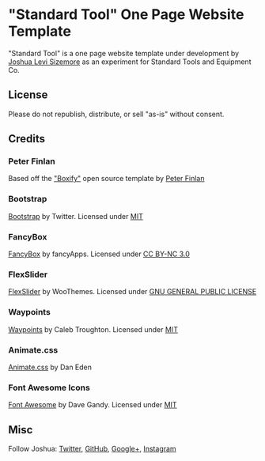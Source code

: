 # "Standard Tool" One Page Website Template

"Standard Tool" is a one page website template under development by [Joshua Levi Sizemore](https://joshlevi.github.io/) as an experiment for Standard Tools and Equipment Co. 

## License

Please do not republish, distribute, or sell "as-is" without consent.

## Credits

### Peter Finlan

Based off the ["Boxify"](http://tympanus.net/codrops/2015/01/27/freebie-boxify-one-page-website-template/) open source template by [Peter Finlan](http://peterfinlan.com/)

### Bootstrap

[Bootstrap](http://getbootstrap.com/) by Twitter. Licensed under [MIT](https://github.com/twbs/bootstrap/blob/master/LICENSE)

### FancyBox

[FancyBox](http://fancyapps.com/fancybox/) by fancyApps. Licensed under [CC BY-NC 3.0](http://creativecommons.org/licenses/by-nc/3.0/)

### FlexSlider

[FlexSlider](http://www.woothemes.com/flexslider/) by WooThemes. Licensed under [GNU GENERAL PUBLIC LICENSE](https://github.com/woothemes/FlexSlider/blob/master/LICENSE.md)

### Waypoints

[Waypoints](https://github.com/imakewebthings/waypoints) by Caleb Troughton. Licensed under [MIT](https://github.com/imakewebthings/waypoints/blog/master/licenses.txt)

### Animate.css

[Animate.css](https://daneden.github.io/animate.css/) by Dan Eden

### Font Awesome Icons 

[Font Awesome](http://fortawesome.github.io/Font-Awesome/) by Dave Gandy. Licensed under [MIT](http://opensource.org/licenses/mit-license.html)

## Misc

Follow Joshua: [Twitter](https://twitter.com/joshlevisize), [GitHub](https://github.com/joshlevi), [Google+](https://plus.google.com/joshualevisizemore), [Instagram](https://instagram.com/joshlevisize)


